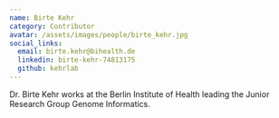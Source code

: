 ```yaml
---
name: Birte Kehr
category: Contributor
avatar: /assets/images/people/birte_kehr.jpg
social_links:
  email: birte.kehr@bihealth.de
  linkedin: birte-kehr-74813175
  github: kehrlab
---
```


Dr. Birte Kehr works at the Berlin Institute of Health leading the Junior Research Group Genome Informatics.
